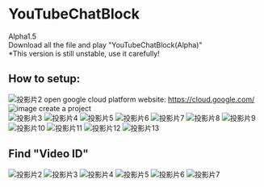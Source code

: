 # YouTubeChatBlock
Alpha1.5  
Download all the file and play "YouTubeChatBlock(Alpha)"  
*This version is still unstable, use it carefully!

## How to setup: ##
![投影片2](https://user-images.githubusercontent.com/42707843/118356874-d904c100-b5a9-11eb-8b7a-e57de0f0f300.JPG)
open google cloud platform website: https://cloud.google.com/  
![image](https://user-images.githubusercontent.com/42707843/121449147-cd9b8e80-c9cb-11eb-9a60-cc8325d14fc2.png)
create a project  
![投影片3](https://user-images.githubusercontent.com/42707843/118356876-db671b00-b5a9-11eb-9025-1aa5854f89ba.JPG)
![投影片4](https://user-images.githubusercontent.com/42707843/118356878-dc984800-b5a9-11eb-90a8-992df484c16d.JPG)
![投影片5](https://user-images.githubusercontent.com/42707843/118356880-defaa200-b5a9-11eb-8e18-98ffafe2316a.JPG)
![投影片6](https://user-images.githubusercontent.com/42707843/118356884-df933880-b5a9-11eb-935d-6836a0d0a4f6.JPG)
![投影片7](https://user-images.githubusercontent.com/42707843/118356885-e15cfc00-b5a9-11eb-8125-2b9853258a79.JPG)
![投影片8](https://user-images.githubusercontent.com/42707843/118356889-e28e2900-b5a9-11eb-9433-86899881af0f.JPG)
![投影片9](https://user-images.githubusercontent.com/42707843/118356891-e457ec80-b5a9-11eb-9a38-7c13c9e8732e.JPG)
![投影片10](https://user-images.githubusercontent.com/42707843/118356894-e621b000-b5a9-11eb-9a32-2deb2746972d.JPG)
![投影片11](https://user-images.githubusercontent.com/42707843/118356897-e752dd00-b5a9-11eb-8252-be316e682db5.JPG)
![投影片12](https://user-images.githubusercontent.com/42707843/118356898-e8840a00-b5a9-11eb-83e0-8302c1410d35.JPG)
![投影片13](https://user-images.githubusercontent.com/42707843/118357214-80cebe80-b5ab-11eb-9285-a3b9acbb0165.JPG)

## Find "Video ID" ##
![投影片2](https://user-images.githubusercontent.com/42707843/118357102-fc7c3b80-b5aa-11eb-9501-5dfa18888b5e.JPG)
![投影片3](https://user-images.githubusercontent.com/42707843/118357104-fdad6880-b5aa-11eb-8f56-73a393a19ab8.JPG)
![投影片4](https://user-images.githubusercontent.com/42707843/118357108-000fc280-b5ab-11eb-940c-1d6faeaa7149.JPG)
![投影片5](https://user-images.githubusercontent.com/42707843/118357109-0140ef80-b5ab-11eb-99a3-5ff24fe84bea.JPG)
![投影片6](https://user-images.githubusercontent.com/42707843/118357113-030ab300-b5ab-11eb-8ac1-21d8a1f8d41a.JPG)
![投影片7](https://user-images.githubusercontent.com/42707843/118357116-04d47680-b5ab-11eb-808f-85c58c4e6f59.JPG)
